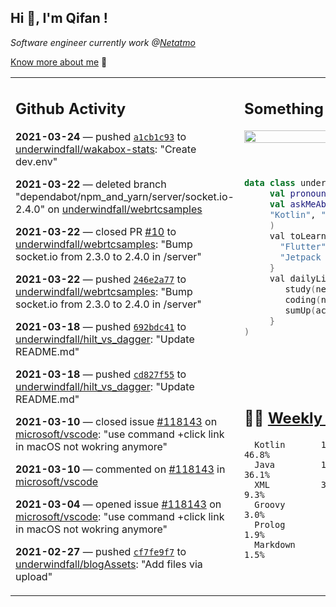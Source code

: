<h2> Hi 👋, I'm Qifan ! </h2>
<p><em>Software engineer currently work @<a href="https://www.netatmo.com">Netatmo</a>
</em></p><p><a href="https://qifanyang.com/resume" target="_blank"> Know more about me</a> 🔭</p>
<table><tr><td valign="top" rowspan="2">

 ## Github Activity
 <!-- githubActivity starts -->
  **2021-03-24** — pushed [`a1cb1c93`](https://api.github.com/repos/underwindfall/wakabox-stats/commits/a1cb1c9390819d2f49d631d36c81fbb8d9b811a3) to [underwindfall/wakabox-stats](https://api.github.com/repos/underwindfall/wakabox-stats): "Create dev.env"

  **2021-03-22** — deleted branch "dependabot/npm_and_yarn/server/socket.io-2.4.0" on [underwindfall/webrtcsamples](https://api.github.com/repos/underwindfall/webrtcsamples)

  **2021-03-22** — closed PR [#10](https://api.github.com/repos/underwindfall/webrtcsamples/pulls/10) to [underwindfall/webrtcsamples](https://api.github.com/repos/underwindfall/webrtcsamples): "Bump socket.io from 2.3.0 to 2.4.0 in /server"

  **2021-03-22** — pushed [`246e2a77`](https://api.github.com/repos/underwindfall/webrtcsamples/commits/246e2a77c7d0e26fba8921e893aa70ce05729b4e) to [underwindfall/webrtcsamples](https://api.github.com/repos/underwindfall/webrtcsamples): "Bump socket.io from 2.3.0 to 2.4.0 in /server"

  **2021-03-18** — pushed [`692bdc41`](https://api.github.com/repos/underwindfall/hilt_vs_dagger/commits/692bdc4150e12e519b3630436cb4f262a3cd219b) to [underwindfall/hilt_vs_dagger](https://api.github.com/repos/underwindfall/hilt_vs_dagger): "Update README.md"

  **2021-03-18** — pushed [`cd827f55`](https://api.github.com/repos/underwindfall/hilt_vs_dagger/commits/cd827f554290828fa813c696fe85aa7818754d3f) to [underwindfall/hilt_vs_dagger](https://api.github.com/repos/underwindfall/hilt_vs_dagger): "Update README.md"

  **2021-03-10** — closed issue [#118143](https://api.github.com/repos/microsoft/vscode/issues/118143) on [microsoft/vscode](https://api.github.com/repos/microsoft/vscode): "use command +click link in macOS not wokring anymore"

  **2021-03-10** — commented on [#118143](https://github.com/microsoft/vscode/issues/118143#issuecomment-796260789) in [microsoft/vscode](https://api.github.com/repos/microsoft/vscode)

  **2021-03-04** — opened issue [#118143](https://api.github.com/repos/microsoft/vscode/issues/118143) on [microsoft/vscode](https://api.github.com/repos/microsoft/vscode): "use command +click link in macOS not wokring anymore"

  **2021-02-27** — pushed [`cf7fe9f7`](https://api.github.com/repos/underwindfall/blogAssets/commits/cf7fe9f7156cb48a77851b7bd4aee645f7f20d97) to [underwindfall/blogAssets](https://api.github.com/repos/underwindfall/blogAssets): "Add files via upload"
 <!-- githubActivity ends -->
 </td><td valign="top">

 ## Something about me
 <!-- profile starts -->
 <a href="https://github.com/underwindfall" width="100%">
  <img src="https://github-readme-stats.vercel.app/api?username=underwindfall&show_icons=true&icon_color=805AD5&text_color=718096&bg_color=ffffff00&hide_title=true&include_all_commits=true&count_private=true&hide_border=true" width="100%"/>
 </a>
 <br/>
 <br/>
 <br/>
 
 ```kotlin
 data class underwindfall(
      val pronouns: String = "he|him",
      val askMeAbout: List<String> = listOf(
      "Kotlin", "Java", "Dart","Javascript", "Typescript"
      )
      val toLearn: () -> Unit = {
        "Flutter" to "For Fun",
        "Jetpack Compose" to "Future"
      }
      val dailyLife: Unit = (0..end).reduce { acc, new ->	
         study(new)	
         coding(new)	
         sumUp(acc) + haveFun(new)	
      }
 )
 ```
 <!-- profile ends -->
 </td></tr><tr><td valign="top">

 ## 🏊‍♂️ <a href="https://gist.github.com/underwindfall/377ee88ba1fabd1e93516e48ca9c61eb" target="_blank">Weekly Development Breakdown</a>
  <!-- codeTime starts -->
  ```text
    Kotlin       17 hrs 3 mins  ■■■■■■■■■■■■■■▦□□□□□□□□□  46.8%
    Java         13 hrs 9 mins  ■■■■■■■■■■■■◱□□□□□□□□□□□  36.1%
    XML          3 hrs 23 mins  ■■■■■▦□□□□□□□□□□□□□□□□□□   9.3%
    Groovy         1 hr 6 mins  ■■■■◱□□□□□□□□□□□□□□□□□□□   3.0%
    Prolog             42 mins  ■■■■□□□□□□□□□□□□□□□□□□□□   1.9%
    Markdown           33 mins  ■■■▦□□□□□□□□□□□□□□□□□□□□   1.5%
  ```
  <!-- codeTime starts -->
  </td></tr></table>
